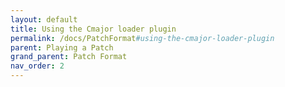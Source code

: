 ```yaml
---
layout: default
title: Using the Cmajor loader plugin
permalink: /docs/PatchFormat#using-the-cmajor-loader-plugin
parent: Playing a Patch
grand_parent: Patch Format
nav_order: 2
---
```

